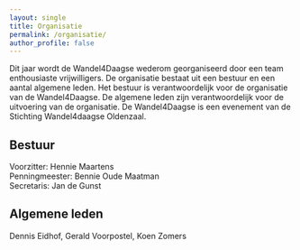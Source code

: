 ```yaml
---
layout: single
title: Organisatie
permalink: /organisatie/
author_profile: false
---
```


Dit jaar wordt de Wandel4Daagse wederom georganiseerd door een team enthousiaste vrijwilligers. De organisatie bestaat uit een bestuur en een aantal algemene leden. Het bestuur is verantwoordelijk voor de organisatie van de Wandel4Daagse. De algemene leden zijn verantwoordelijk voor de uitvoering van de organisatie. De Wandel4Daagse is een evenement van de Stichting Wandel4daagse Oldenzaal.

## Bestuur
Voorzitter: Hennie Maartens  
Penningmeester: Bennie Oude Maatman  
Secretaris: Jan de Gunst

## Algemene leden
Dennis Eidhof, Gerald Voorpostel, Koen Zomers